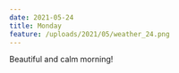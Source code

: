 ```yaml
---
date: 2021-05-24
title: Monday
feature: /uploads/2021/05/weather_24.png
---
```


Beautiful and calm morning!
